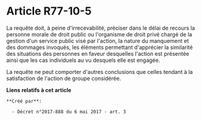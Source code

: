 # Article R77-10-5

La requête doit, à peine d'irrecevabilité, préciser dans le délai de recours la personne morale de droit public ou
l'organisme de droit privé chargé de la gestion d'un service public visé par l'action, la nature du manquement et des
dommages invoqués, les éléments permettant d'apprécier la similarité des situations des personnes en faveur desquelles
l'action est présentée ainsi que les cas individuels au vu desquels elle est engagée.

La requête ne peut comporter d'autres conclusions que celles tendant à la satisfaction de l'action de groupe considérée.

**Liens relatifs à cet article**

	**Créé par**:

	  - Décret n°2017-888 du 6 mai 2017 - art. 3
